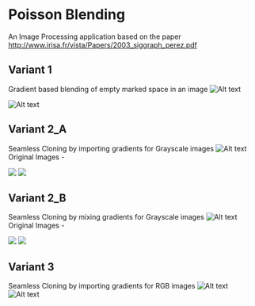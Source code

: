 # Poisson Blending
 An Image Processing application based on the paper <http://www.irisa.fr/vista/Papers/2003_siggraph_perez.pdf>
 
 ## Variant 1
 Gradient based blending of empty marked space in an image 
 ![Alt text](./task_1.jpg?raw=true "task 1")
 
 
 ![Alt text](./womanyellingcat.jpg?raw=true "task 1")

 ## Variant 2_A
 Seamless Cloning by importing gradients for Grayscale images
 ![Alt text](./task_2a.jpg?raw=true "task 2a")
 Original Images -
 <p float="left">
  <img src="./lion.jpg"  />
  <img src="./mars.jpg"  />
</p>

## Variant 2_B
 Seamless Cloning by mixing gradients for Grayscale images
 ![Alt text](./task_2b.jpg?raw=true "task 2")
 Original Images -
 <p float="left">
  <img src="./animals1.jpg"  />
  <img src="./dsc_3656.jpg"  />
</p>

## Variant 3
 Seamless Cloning by importing gradients for RGB images
 ![Alt text](./task3_1.jpg?raw=true "task 2")
 ![Alt text](./task3_2.jpg?raw=true "task 2")
 

